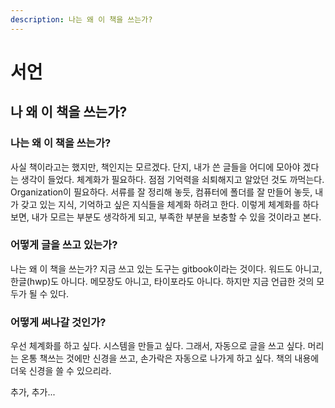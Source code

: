 ```yaml
---
description: 나는 왜 이 책을 쓰는가?
---
```


# 서언

## 나 왜 이 책을 쓰는가?

### 나는 왜  이 책을 쓰는가?

사실 책이라고는 했지만, 책인지는 모르겠다. 단지, 내가 쓴 글들을 어디에 모아야 겠다는 생각이 들었다. 체계화가 필요하다. 점점 기억력을 쇠퇴해지고 알았던 것도 까먹는다. Organization이 필요하다. 서류를 잘 정리해 놓듯, 컴퓨터에 폴더를 잘 만들어 놓듯, 내가 갖고 있는 지식, 기억하고 싶은 지식들을 체계화 하려고 한다. 이렇게 체계화를 하다보면, 내가 모르는 부분도 생각하게 되고, 부족한 부분을 보충할 수 있을 것이라고 본다.

### 어떻게 글을 쓰고 있는가?

나는 왜 이 책을 쓰는가? 지금 쓰고 있는 도구는 gitbook이라는 것이다. 워드도 아니고, 한글\(hwp\)도 아니다. 메모장도 아니고, 타이포라도 아니다. 하지만 지금 언급한 것의 모두가 될 수 있다.

### 어떻게 써나갈 것인가?

우선 체계화를 하고 싶다. 시스템을 만들고 싶다. 그래서, 자동으로 글을 쓰고 싶다. 머리는 온통 책쓰는 것에만 신경을 쓰고, 손가락은 자동으로 나가게 하고 싶다. 책의 내용에 더욱 신경을 쓸 수 있으리라.

추가, 추가...

